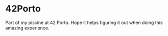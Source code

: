 # 42Porto
Part of my piscine at 42 Porto.
Hope it helps figuring it out when doing this amazing experience.
